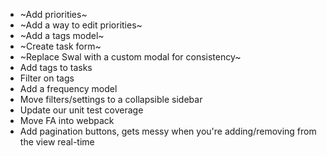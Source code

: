 - ~Add priorities~
- ~Add a way to edit priorities~
- ~Add a tags model~
- ~Create task form~
- ~Replace Swal with a custom modal for consistency~
- Add tags to tasks
- Filter on tags
- Add a frequency model
- Move filters/settings to a collapsible sidebar
- Update our unit test coverage
- Move FA into webpack
- Add pagination buttons, gets messy when you're adding/removing from the view real-time
